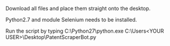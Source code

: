 Download all files and place them straight onto the desktop.

Python2.7 and module Selenium needs to be installed.

Run the script by typing C:\Python27\python.exe C:\Users\<YOUR USER>\Desktop\PatentScraperBot.py
